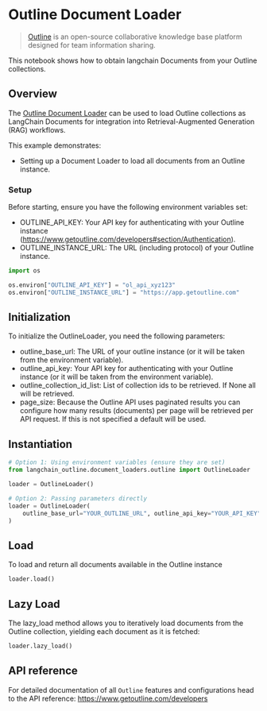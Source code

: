 # Outline Document Loader

>[Outline](https://www.getoutline.com/) is an open-source collaborative knowledge base platform designed for team information sharing.

This notebook shows how to obtain langchain Documents from your Outline collections.

## Overview
The [Outline Document Loader](https://github.com/10Pines/langchain-outline) can be used to load Outline collections as LangChain Documents for integration into Retrieval-Augmented Generation (RAG) workflows.

This example demonstrates:

* Setting up a Document Loader to load all documents from an Outline instance.

### Setup
Before starting, ensure you have the following environment variables set:

* OUTLINE_API_KEY: Your API key for authenticating with your Outline instance (https://www.getoutline.com/developers#section/Authentication).
* OUTLINE_INSTANCE_URL: The URL (including protocol) of your Outline instance.


```python
import os

os.environ["OUTLINE_API_KEY"] = "ol_api_xyz123"
os.environ["OUTLINE_INSTANCE_URL"] = "https://app.getoutline.com"
```

## Initialization
To initialize the OutlineLoader, you need the following parameters:

* outline_base_url: The URL of your outline instance (or it will be taken from the environment variable).
* outline_api_key: Your API key for authenticating with your Outline instance (or it will be taken from the environment variable).
* outline_collection_id_list: List of collection ids to be retrieved. If None all will be retrieved.
* page_size: Because the Outline API uses paginated results you can configure how many results (documents) per page will be retrieved per API request.  If this is not specified a default will be used.

## Instantiation


```python
# Option 1: Using environment variables (ensure they are set)
from langchain_outline.document_loaders.outline import OutlineLoader

loader = OutlineLoader()

# Option 2: Passing parameters directly
loader = OutlineLoader(
    outline_base_url="YOUR_OUTLINE_URL", outline_api_key="YOUR_API_KEY"
)
```

## Load
To load and return all documents available in the Outline instance


```python
loader.load()
```

## Lazy Load
The lazy_load method allows you to iteratively load documents from the Outline collection, yielding each document as it is fetched:


```python
loader.lazy_load()
```

## API reference

For detailed documentation of all `Outline` features and configurations head to the API reference: https://www.getoutline.com/developers
